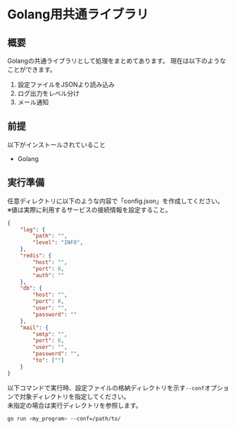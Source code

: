 # Golang用共通ライブラリ

## 概要

Golangの共通ライブラリとして処理をまとめてあります。
現在は以下のようなことができます。

1. 設定ファイルをJSONより読み込み
2. ログ出力をレベル分け
3. メール通知

## 前提

以下がインストールされていること

- Golang

## 実行準備

任意ディレクトリに以下のような内容で「config.json」を作成してください。  
※値は実際に利用するサービスの接続情報を設定すること。  

```json
{
    "log": {
        "path": "",
        "level": "INFO",
    },
    "redis": {
        "host": "",
        "port": 0,
        "auth": ""
    },
    "db": {
        "host": "",
        "port": 0,
        "user": "",
        "password": ""
    },
    "mail": {
        "smtp": "",
        "port": 0,
        "user": "",
        "password": "",
        "to": [""]
    }
}
```

以下コマンドで実行時、設定ファイルの格納ディレクトリを示す`--conf`オプションで対象ディレクトリを指定してください。  
未指定の場合は実行ディレクトリを参照します。  

```sh
go run <my_program> --conf=/path/to/
```